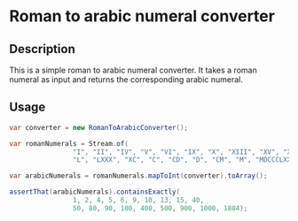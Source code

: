 # Roman to arabic numeral converter

## Description
This is a simple roman to arabic numeral converter. 
It takes a roman numeral as input and returns the corresponding arabic numeral.

## Usage
```java
var converter = new RomanToArabicConverter();

var romanNumerals = Stream.of(
                "I", "II", "IV", "V", "VI", "IX", "X", "XIII", "XV", "XL",
                "L", "LXXX", "XC", "C", "CD", "D", "CM", "M", "MDCCCLXXXIV");

var arabicNumerals = romanNumerals.mapToInt(converter).toArray();

assertThat(arabicNumerals).containsExactly(
                1, 2, 4, 5, 6, 9, 10, 13, 15, 40,
                50, 80, 90, 100, 400, 500, 900, 1000, 1884);
```
